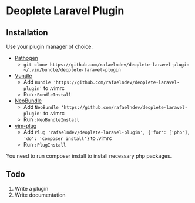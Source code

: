# Deoplete Laravel Plugin

## Installation

Use your plugin manager of choice.

- [Pathogen](https://github.com/tpope/vim-pathogen)
  - `git clone https://github.com/rafaelndev/deoplete-laravel-plugin ~/.vim/bundle/deoplete-laravel-plugin`
- [Vundle](https://github.com/gmarik/vundle)
  - Add `Bundle 'https://github.com/rafaelndev/deoplete-laravel-plugin'` to .vimrc
  - Run `:BundleInstall`
- [NeoBundle](https://github.com/Shougo/neobundle.vim)
  - Add `NeoBundle 'https://github.com/rafaelndev/deoplete-laravel-plugin'` to .vimrc
  - Run `:NeoBundleInstall`
- [vim-plug](https://github.com/junegunn/vim-plug)
  - Add `Plug 'rafaelndev/deoplete-laravel-plugin', {'for': ['php'], 'do': 'composer install'}` to .vimrc
  - Run `:PlugInstall`

You need to run composer install to install necessary php packages.

## Todo

1. Write a plugin
2. Write documentation
